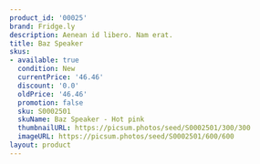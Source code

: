 ```yaml
---
product_id: '00025'
brand: Fridge.ly
description: Aenean id libero. Nam erat.
title: Baz Speaker
skus:
- available: true
  condition: New
  currentPrice: '46.46'
  discount: '0.0'
  oldPrice: '46.46'
  promotion: false
  sku: S0002501
  skuName: Baz Speaker - Hot pink
  thumbnailURL: https://picsum.photos/seed/S0002501/300/300
  imageURL: https://picsum.photos/seed/S0002501/600/600
layout: product
---
```

